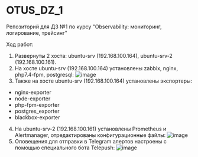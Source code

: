 # OTUS_DZ_1
Репозиторий для ДЗ №1 по курсу "Observability: мониторинг, логирование, трейсинг"

Ход работ:
1. Развернуты 2 хоста: ubuntu-srv (192.168.100.164), ubuntu-srv-2 (192.168.100.161).
2. На хосте ubuntu-srv (192.168.100.164) установлены zabbix, nginx, php7.4-fpm, postgresql:
![image](https://user-images.githubusercontent.com/71332690/215459055-c9c70310-438e-4615-b263-0d1a9d974ec5.png)
3. Также на хосте ubuntu-srv (192.168.100.164) установлены экспортеры: 
 - nginx-exporter
 - node-exporter
 - php-fpm-exporter
 - postgres_exporter
 - blackbox-exporter
4. На ubuntu-srv-2 (192.168.100.161) установлены Prometheus и Alertmanager, отредактированы конфигурационные файлы:
![image](https://user-images.githubusercontent.com/71332690/215459612-a60f8206-9474-41c3-b64b-63bb4d53f484.png)
5. Оповещения для отправки в Telegram алертов настроены с помощью специального бота Telepush:
![image](https://user-images.githubusercontent.com/71332690/215460167-450d4794-f022-452d-9a75-54aeec4eb865.png)


